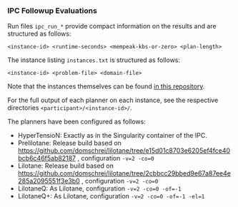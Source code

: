 
### IPC Followup Evaluations

Run files `ipc_run_*` provide compact information on the results and are structured as follows:

    <instance-id> <runtime-seconds> <mempeak-kbs-or-zero> <plan-length>

The instance listing `instances.txt` is structured as follows:

    <instance-id> <problem-file> <domain-file>

Note that the instances themselves can be found [in this repository](https://github.com/panda-planner-dev/ipc2020-domains/tree/master/total-order).

For the full output of each planner on each instance, see the respective directories `<participant>/<instance-id>/`.

The planners have been configured as follows:

* HyperTensioN: Exactly as in the Singularity container of the IPC.
* Prelilotane: Release build based on https://github.com/domschrei/lilotane/tree/e15d01c8703e6205ef4fce40bcb6c46f5ab82187 , configuration `-v=2 -co=0`
* Lilotane: Release build based on https://github.com/domschrei/lilotane/tree/2cbbcc29bbed9e67a87ee4e285a2095551f3e3b0 , configuration `-v=2 -co=0`
* LilotaneQ: As Lilotane, configuration `-v=2 -co=0 -of=-1`
* LilotaneQ+: As Lilotane, configuration `-v=2 -co=0 -of=-1 -el=1`
